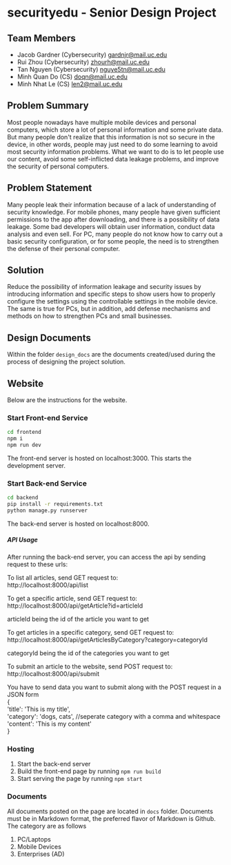 # securityedu - Senior Design Project

## Team Members

- Jacob Gardner (Cybersecurity) gardnjr@mail.uc.edu
- Rui Zhou (Cybersecurity) zhourh@mail.uc.edu
- Tan Nguyen (Cybersecurity) nguye5tn@mail.uc.edu
- Minh Quan Do (CS) doqn@mail.uc.edu
- Minh Nhat Le (CS) len2@mail.uc.edu

## Problem Summary

Most people nowadays have multiple mobile devices and personal computers, which store a lot of personal information and some private data. But many people don't realize that this information is not so secure in the device, in other words, people may just need to do some learning to avoid most security information problems. What we want to do is to let people use our content, avoid some self-inflicted data leakage problems, and improve the security of personal computers.

## Problem Statement

Many people leak their information because of a lack of understanding of security knowledge. For mobile phones, many people have given sufficient permissions to the app after downloading, and there is a possibility of data leakage. Some bad developers will obtain user information, conduct data analysis and even sell. For PC, many people do not know how to carry out a basic security configuration, or for some people, the need is to strengthen the defense of their personal computer.

## Solution

Reduce the possibility of information leakage and security issues by introducing information and specific steps to show users how to properly configure the settings using the controllable settings in the mobile device. The same is true for PCs, but in addition, add defense mechanisms and methods on how to strengthen PCs and small businesses.

## Design Documents

Within the folder `design_docs` are the documents created/used during the process of designing the project solution.

## Website

Below are the instructions for the website.

### Start Front-end Service

```bash
cd frontend
npm i
npm run dev
```

The front-end server is hosted on localhost:3000. This starts the development server.

### Start Back-end Service

```bash
cd backend
pip install -r requirements.txt
python manage.py runserver
```

The back-end server is hosted on localhost:8000.

##### API Usage
After running the back-end server, you can access the api by sending request to these urls: <br>

To list all articles, send GET request to: <br> 
http://localhost:8000/api/list <br>

To get a specific article, send GET request to: <br>
http://localhost:8000/api/getArticle?id=articleId <br>

articleId being the id of the article you want to get <br>

To get articles in a specific category, send GET request to: <br>
http://localhost:8000/api/getArticlesByCategory?category=categoryId <br>

categoryId being the id of the categories you want to get <br>

To submit an article to the website, send POST request to: <br> 
http://localhost:8000/api/submit <br>

You have to send data you want to submit along with the POST request in a JSON form <br>
{ <br>
  'title': 'This is my title', <br>
  'category': 'dogs, cats',  //seperate category with a comma and whitespace <br>
  'content': 'This is my content' <br>
 }<br>
 

### Hosting

1. Start the back-end server
2. Build the front-end page by running `npm run build`
3. Start serving the page by running `npm start`

### Documents

All documents posted on the page are located in `docs` folder. Documents must be in Markdown format, the preferred flavor of Markdown is Github.
The category are as follows

1. PC/Laptops
2. Mobile Devices
3. Enterprises (AD)
